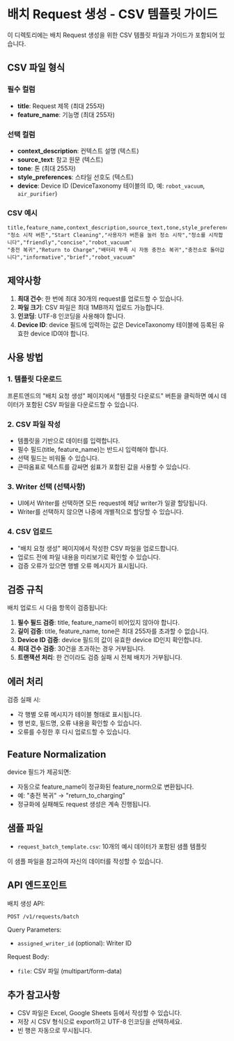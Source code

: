 # 배치 Request 생성 - CSV 템플릿 가이드

이 디렉토리에는 배치 Request 생성을 위한 CSV 템플릿 파일과 가이드가 포함되어 있습니다.

## CSV 파일 형식

### 필수 컬럼

- **title**: Request 제목 (최대 255자)
- **feature_name**: 기능명 (최대 255자)

### 선택 컬럼

- **context_description**: 컨텍스트 설명 (텍스트)
- **source_text**: 참고 원문 (텍스트)
- **tone**: 톤 (최대 255자)
- **style_preferences**: 스타일 선호도 (텍스트)
- **device**: Device ID (DeviceTaxonomy 테이블의 ID, 예: `robot_vacuum`, `air_purifier`)

### CSV 예시

```csv
title,feature_name,context_description,source_text,tone,style_preferences,device
"청소 시작 버튼","Start Cleaning","사용자가 버튼을 눌러 청소 시작","청소를 시작합니다","friendly","concise","robot_vacuum"
"충전 복귀","Return to Charge","배터리 부족 시 자동 충전소 복귀","충전소로 돌아갑니다","informative","brief","robot_vacuum"
```

## 제약사항

1. **최대 건수**: 한 번에 최대 30개의 request를 업로드할 수 있습니다.
2. **파일 크기**: CSV 파일은 최대 1MB까지 업로드 가능합니다.
3. **인코딩**: UTF-8 인코딩을 사용해야 합니다.
4. **Device ID**: device 필드에 입력하는 값은 DeviceTaxonomy 테이블에 등록된 유효한 device ID여야 합니다.

## 사용 방법

### 1. 템플릿 다운로드

프론트엔드의 "배치 요청 생성" 페이지에서 "템플릿 다운로드" 버튼을 클릭하면 예시 데이터가 포함된 CSV 파일을 다운로드할 수 있습니다.

### 2. CSV 파일 작성

- 템플릿을 기반으로 데이터를 입력합니다.
- 필수 필드(title, feature_name)는 반드시 입력해야 합니다.
- 선택 필드는 비워둘 수 있습니다.
- 큰따옴표로 텍스트를 감싸면 쉼표가 포함된 값을 사용할 수 있습니다.

### 3. Writer 선택 (선택사항)

- UI에서 Writer를 선택하면 모든 request에 해당 writer가 일괄 할당됩니다.
- Writer를 선택하지 않으면 나중에 개별적으로 할당할 수 있습니다.

### 4. CSV 업로드

- "배치 요청 생성" 페이지에서 작성한 CSV 파일을 업로드합니다.
- 업로드 전에 파일 내용을 미리보기로 확인할 수 있습니다.
- 검증 오류가 있으면 행별 오류 메시지가 표시됩니다.

## 검증 규칙

배치 업로드 시 다음 항목이 검증됩니다:

1. **필수 필드 검증**: title, feature_name이 비어있지 않아야 합니다.
2. **길이 검증**: title, feature_name, tone은 최대 255자를 초과할 수 없습니다.
3. **Device ID 검증**: device 필드의 값이 유효한 device ID인지 확인합니다.
4. **최대 건수 검증**: 30건을 초과하는 경우 거부됩니다.
5. **트랜잭션 처리**: 한 건이라도 검증 실패 시 전체 배치가 거부됩니다.

## 에러 처리

검증 실패 시:
- 각 행별 오류 메시지가 테이블 형태로 표시됩니다.
- 행 번호, 필드명, 오류 내용을 확인할 수 있습니다.
- 오류를 수정한 후 다시 업로드할 수 있습니다.

## Feature Normalization

device 필드가 제공되면:
- 자동으로 feature_name이 정규화된 feature_norm으로 변환됩니다.
- 예: "충전 복귀" → "return_to_charging"
- 정규화에 실패해도 request 생성은 계속 진행됩니다.

## 샘플 파일

- `request_batch_template.csv`: 10개의 예시 데이터가 포함된 샘플 템플릿

이 샘플 파일을 참고하여 자신의 데이터를 작성할 수 있습니다.

## API 엔드포인트

배치 생성 API:
```
POST /v1/requests/batch
```

Query Parameters:
- `assigned_writer_id` (optional): Writer ID

Request Body:
- `file`: CSV 파일 (multipart/form-data)

## 추가 참고사항

- CSV 파일은 Excel, Google Sheets 등에서 작성할 수 있습니다.
- 저장 시 CSV 형식으로 export하고 UTF-8 인코딩을 선택하세요.
- 빈 행은 자동으로 무시됩니다.
